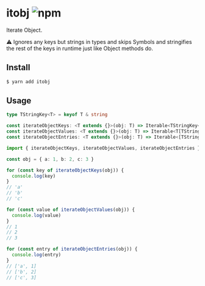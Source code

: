 # itobj ![npm](https://flat.badgen.net/npm/v/itobj)

Iterate Object.

⚠️ Ignores any keys but strings in types and skips Symbols and stringifies the rest of the keys in runtime just like Object methods do.

## Install

```sh
$ yarn add itobj
```

## Usage

```ts
type TStringKey<T> = keyof T & string

const iterateObjectKeys: <T extends {}>(obj: T) => Iterable<TStringKey<T>>
const iterateObjectValues: <T extends {}>(obj: T) => Iterable<T[TStringKey<T>]>
const iterateObjectEntries: <T extends {}>(obj: T) => Iterable<[TStringKey<T>, T[TStringKey<T>]]>
```

```ts
import { iterateObjectKeys, iterateObjectValues, iterateObjectEntries } from 'itobj'

const obj = { a: 1, b: 2, c: 3 }

for (const key of iterateObjectKeys(obj)) {
  console.log(key)
}
// 'a'
// 'b'
// 'c'

for (const value of iterateObjectValues(obj)) {
  console.log(value)
}
// 1
// 2
// 3

for (const entry of iterateObjectEntries(obj)) {
  console.log(entry)
}
// ['a', 1]
// ['b', 2]
// ['c', 3]
```
